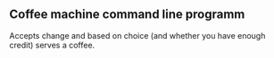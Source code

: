 ## Coffee machine command line programm

Accepts change and based on choice (and whether you have enough credit) serves a coffee.
